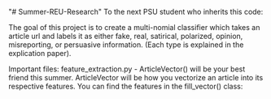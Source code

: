 "# Summer-REU-Research" 
To the next PSU student who inherits this code:

The goal of this project is to create a multi-nomial classifier which takes an article url and labels it as either fake, real, satirical, polarized, opinion, misreporting, or persuasive information. (Each type is explained in the explication paper).

Important files:
feature_extraction.py - ArticleVector() will be your best friend this summer. ArticleVector will be how you vectorize an article into its respective features. You can find the features in the fill_vector() class:
 
